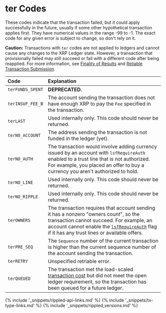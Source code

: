 # ter Codes

These codes indicate that the transaction failed, but it could apply successfully in the future, usually if some other hypothetical transaction applies first. They have numerical values in the range -99 to -1. The exact code for any given error is subject to change, so don't rely on it.

**Caution:** Transactions with `ter` codes are not applied to ledgers and cannot cause any changes to the XRP Ledger state. However, a transaction that provisionally failed may still succeed or fail with a different code after being reapplied. For more information, see [Finality of Results](#finality-of-results) and [Reliable Transaction Submission](tutorial-reliable-transaction-submission.html).

| Code             | Explanation                                               |
|:-----------------|:----------------------------------------------------------|
| `terFUNDS_SPENT`  | **DEPRECATED.**                                           |
| `terINSUF_FEE_B` | The account sending the transaction does not have enough XRP to pay the `Fee` specified in the transaction. |
| `terLAST`          | Used internally only. This code should never be returned. |
| `terNO_ACCOUNT`   | The address sending the transaction is not funded in the ledger (yet). |
| `terNO_AUTH`      | The transaction would involve adding currency issued by an account with `lsfRequireAuth` enabled to a trust line that is not authorized. For example, you placed an offer to buy a currency you aren't authorized to hold. |
| `terNO_LINE`      | Used internally only. This code should never be returned. |
| `terNO_RIPPLE`    | Used internally only. This code should never be returned. |
| `terOWNERS`        | The transaction requires that account sending it has a nonzero "owners count", so the transaction cannot succeed. For example, an account cannot enable the [`lsfRequireAuth`](#accountset-flags) flag if it has any trust lines or available offers. |
| `terPRE_SEQ`      | The `Sequence` number of the current transaction is higher than the current sequence number of the account sending the transaction. |
| `terRETRY`         | Unspecified retriable error.                              |
| `terQUEUED`        | The transaction met the load-scaled [transaction cost](transaction-cost.html) but did not meet the open ledger requirement, so the transaction has been queued for a future ledger. |

<!--{# common link defs #}-->
{% include '_snippets/rippled-api-links.md' %}
{% include '_snippets/tx-type-links.md' %}
{% include '_snippets/rippled_versions.md' %}
